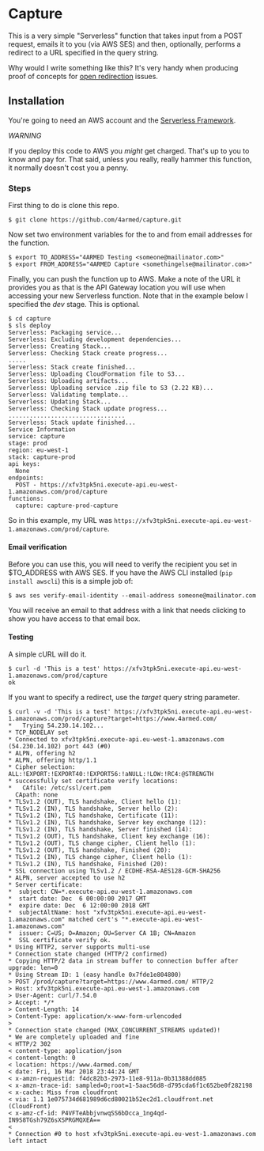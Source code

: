 # Capture

This is a very simple "Serverless" function that takes input from a POST request, emails it to you (via AWS SES) and then, optionally, performs a redirect to a URL specified in the query string.

Why would I write something like this? It's very handy when producing proof of concepts for [open redirection](https://www.owasp.org/index.php/Unvalidated_Redirects_and_Forwards_Cheat_Sheet) issues.

## Installation

You're going to need an AWS account and the [Serverless Framework](https://serverless.com/).

*WARNING*

If you deploy this code to AWS you _might_ get charged. That's up to you to know and pay for. That said, unless you really, really hammer this function, it normally doesn't cost you a penny.

### Steps

First thing to do is clone this repo.

```
$ git clone https://github.com/4armed/capture.git
```

Now set two environment variables for the to and from email addresses for the function.

```
$ export TO_ADDRESS="4ARMED Testing <someone@mailinator.com>"
$ export FROM_ADDRESS="4ARMED Capture <somethingelse@mailinator.com>"
```

Finally, you can push the function up to AWS. Make a note of the URL it provides you as that is the API Gateway location you will use when accessing your new Serverless function. Note that in the example below I specified the _dev_ stage. This is optional.

```
$ cd capture
$ sls deploy
Serverless: Packaging service...
Serverless: Excluding development dependencies...
Serverless: Creating Stack...
Serverless: Checking Stack create progress...
.....
Serverless: Stack create finished...
Serverless: Uploading CloudFormation file to S3...
Serverless: Uploading artifacts...
Serverless: Uploading service .zip file to S3 (2.22 KB)...
Serverless: Validating template...
Serverless: Updating Stack...
Serverless: Checking Stack update progress...
.................................
Serverless: Stack update finished...
Service Information
service: capture
stage: prod
region: eu-west-1
stack: capture-prod
api keys:
  None
endpoints:
  POST - https://xfv3tpk5ni.execute-api.eu-west-1.amazonaws.com/prod/capture
functions:
  capture: capture-prod-capture
```

So in this example, my URL was `https://xfv3tpk5ni.execute-api.eu-west-1.amazonaws.com/prod/capture`.

#### Email verification

Before you can use this, you will need to verify the recipient you set in $TO_ADDRESS with AWS SES. If you have the AWS CLI installed (`pip install awscli`) this is a simple job of:

```
$ aws ses verify-email-identity --email-address someone@mailinator.com
```

You will receive an email to that address with a link that needs clicking to show you have access to that email box.

#### Testing

A simple cURL will do it.

```
$ curl -d 'This is a test' https://xfv3tpk5ni.execute-api.eu-west-1.amazonaws.com/prod/capture
ok
```

If you want to specify a redirect, use the _target_ query string parameter.

```
$ curl -v -d 'This is a test' https://xfv3tpk5ni.execute-api.eu-west-1.amazonaws.com/prod/capture?target=https://www.4armed.com/
*   Trying 54.230.14.102...
* TCP_NODELAY set
* Connected to xfv3tpk5ni.execute-api.eu-west-1.amazonaws.com (54.230.14.102) port 443 (#0)
* ALPN, offering h2
* ALPN, offering http/1.1
* Cipher selection: ALL:!EXPORT:!EXPORT40:!EXPORT56:!aNULL:!LOW:!RC4:@STRENGTH
* successfully set certificate verify locations:
*   CAfile: /etc/ssl/cert.pem
  CApath: none
* TLSv1.2 (OUT), TLS handshake, Client hello (1):
* TLSv1.2 (IN), TLS handshake, Server hello (2):
* TLSv1.2 (IN), TLS handshake, Certificate (11):
* TLSv1.2 (IN), TLS handshake, Server key exchange (12):
* TLSv1.2 (IN), TLS handshake, Server finished (14):
* TLSv1.2 (OUT), TLS handshake, Client key exchange (16):
* TLSv1.2 (OUT), TLS change cipher, Client hello (1):
* TLSv1.2 (OUT), TLS handshake, Finished (20):
* TLSv1.2 (IN), TLS change cipher, Client hello (1):
* TLSv1.2 (IN), TLS handshake, Finished (20):
* SSL connection using TLSv1.2 / ECDHE-RSA-AES128-GCM-SHA256
* ALPN, server accepted to use h2
* Server certificate:
*  subject: CN=*.execute-api.eu-west-1.amazonaws.com
*  start date: Dec  6 00:00:00 2017 GMT
*  expire date: Dec  6 12:00:00 2018 GMT
*  subjectAltName: host "xfv3tpk5ni.execute-api.eu-west-1.amazonaws.com" matched cert's "*.execute-api.eu-west-1.amazonaws.com"
*  issuer: C=US; O=Amazon; OU=Server CA 1B; CN=Amazon
*  SSL certificate verify ok.
* Using HTTP2, server supports multi-use
* Connection state changed (HTTP/2 confirmed)
* Copying HTTP/2 data in stream buffer to connection buffer after upgrade: len=0
* Using Stream ID: 1 (easy handle 0x7fde1e804800)
> POST /prod/capture?target=https://www.4armed.com/ HTTP/2
> Host: xfv3tpk5ni.execute-api.eu-west-1.amazonaws.com
> User-Agent: curl/7.54.0
> Accept: */*
> Content-Length: 14
> Content-Type: application/x-www-form-urlencoded
>
* Connection state changed (MAX_CONCURRENT_STREAMS updated)!
* We are completely uploaded and fine
< HTTP/2 302
< content-type: application/json
< content-length: 0
< location: https://www.4armed.com/
< date: Fri, 16 Mar 2018 23:44:24 GMT
< x-amzn-requestid: f4dc82b3-2973-11e8-911a-0b31388dd085
< x-amzn-trace-id: sampled=0;root=1-5aac56d8-d795cda6f1c652be0f282198
< x-cache: Miss from cloudfront
< via: 1.1 1e075734d681989d6cd80021b52ec2d1.cloudfront.net (CloudFront)
< x-amz-cf-id: P4VFTeAbbjvnwqSS6bDcca_1ng4qd-IN9S8TGsh79Z6sXSPRGMQXEA==
<
* Connection #0 to host xfv3tpk5ni.execute-api.eu-west-1.amazonaws.com left intact
```



